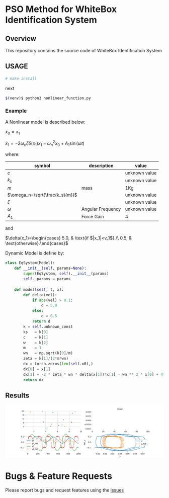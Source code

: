 # PSO Method for WhiteBox Identification System

## Overview
This repository contains the source code of WhiteBox Identification System


## USAGE

```bash
# make install 
```
next 

```bash
$(venv)$ python3 nonlinear_function.py
```

### Example
A Nonlinear model is described below:

$`\dot{x}_0 = x_1`$

$`\dot{x}_1 = -2 \omega_n \zeta \delta(x_1)x_1 - \omega_n^2 x_0 + A_1\sin(\omega t)`$

where: 

|symbol| description| value|
|---|---|---|
|$`c`$ ||unknown value|
|$`k_s`$| |unknown value|
|$`m`$ |mass|1Kg|
|$`\omega_n=\sqrt{\frac{k_s}{m}}`$ ||unknown value|
|$`\zeta`$||unknown value|
|$`\omega`$ |Angular Frequency|unknown value|
|$`A_1`$ | Force Gain|4|

and


$`\delta(x_1)=\begin{cases}  5.0, & \text{if $|x_1|<v_1$}.\\   0.5, & \text{otherwise}.\end{cases}`$

Dynamic Model is define by:

```python
class EqSystem(Model):
    def __init__(self, params=None):
        super(EqSystem, self).__init__(params)
        self._params = params

    def model(self, t, x):
        def delta(vel):
            if abs(vel) > 0.1:
                d = 5.0
            else:
                d = 0.5
            return d
        k = self.unknown_const
        ks   = k[0]
        c    = k[1]
        w    = k[2]
        m    = 1
        wn   = np.sqrt(k[0]/m)
        zeta = k[1]/(2*m*wn)
        dx = torch.zeros(len(self.x0),)
        dx[0] = x[1]
        dx[1] = -2 * zeta * wn * delta(x[1])*x[1] - wn ** 2 * x[0] + 4*np.sin(2*np.pi*k[2]*t)
        return dx
```

## Results

![](images/optimization.gif)

# Bugs & Feature Requests
Please report bugs and request features using the [issues](https://gitlab.com/limajj_articles/core/wbident/-/issues)
